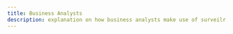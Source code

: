 ```yaml
---
title: Business Analysts
description: explanation on how business analysts make use of surveilr.
---
```

